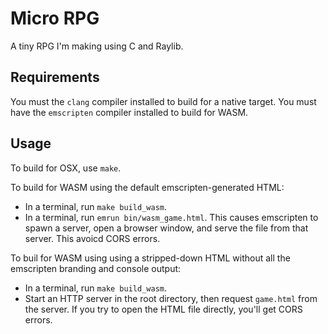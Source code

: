 # Micro RPG
A tiny RPG I'm making using C and Raylib.

## Requirements
You must the `clang` compiler installed to build for a native target.
You must have the `emscripten` compiler installed to build for WASM.

## Usage
To build for OSX, use `make`.

To build for WASM using the default emscripten-generated HTML:
* In a terminal, run `make build_wasm`.
* In a terminal, run `emrun bin/wasm_game.html`. This causes emscripten to spawn a server, open a browser window, and serve the file from that server. This avoicd CORS errors.

To buil for WASM using using a stripped-down HTML without all the emscripten branding and console output:
* In a terminal, run `make build_wasm`.
* Start an HTTP server in the root directory, then request `game.html` from the server. If you try to open the HTML file directly, you'll get CORS errors.